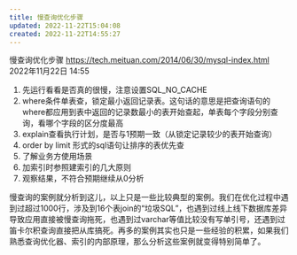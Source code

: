 ```yaml
---
title: 慢查询优化步骤
updated: 2022-11-22T15:04:08
created: 2022-11-22T14:55:27
---
```


慢查询优化步骤
<https://tech.meituan.com/2014/06/30/mysql-index.html>
2022年11月22日
14:55

1.  先运行看看是否真的很慢，注意设置SQL_NO_CACHE
2.  where条件单表查，锁定最小返回记录表。这句话的意思是把查询语句的where都应用到表中返回的记录数最小的表开始查起，单表每个字段分别查询，看哪个字段的区分度最高
3.  explain查看执行计划，是否与1预期一致（从锁定记录较少的表开始查询）
4.  order by limit 形式的sql语句让排序的表优先查
5.  了解业务方使用场景
6.  加索引时参照建索引的几大原则
7.  观察结果，不符合预期继续从0分析

慢查询的案例就分析到这儿，以上只是一些比较典型的案例。我们在优化过程中遇到过超过1000行，涉及到16个表join的“垃圾SQL”，也遇到过线上线下数据库差异导致应用直接被慢查询拖死，也遇到过varchar等值比较没有写单引号，还遇到过笛卡尔积查询直接把从库搞死。再多的案例其实也只是一些经验的积累，如果我们熟悉查询优化器、索引的内部原理，那么分析这些案例就变得特别简单了。
